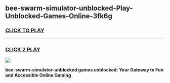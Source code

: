 
## bee-swarm-simulator-unblocked-Play-Unblocked-Games-Online-3fk6g
<h3>
<a href="https://premium76.site?title=bee-swarm-simulator-unblocked&ref=25A">CLICK TO PLAY</a></h3>
<hr>

<h3>
<a href="https://premium76.site?title=bee-swarm-simulator-unblocked&ref=25A">CLICK 2 PLAY</a>
  
</h3>

<a href="https://premium76.site?title=bee-swarm-simulator-unblocked&ref=25A"><img src="https://clearcache.store/games.png"></a>


**bee-swarm-simulator-unblocked games unblocked: Your Gateway to Fun and Accessible Online Gaming**
